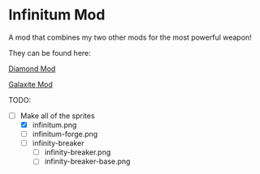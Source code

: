# Infinitum Mod
A mod that combines my two other mods for the most powerful weapon!

They can be found here:

[Diamond Mod](https://github.com/BlueThecno/Mindustry-Diamond-Mod)

[Galaxite Mod](https://github.com/BlueThecno/Galaxite-Mod)

TODO:
- [ ] Make all of the sprites
  - [x] infinitum.png
  - [ ] infinitum-forge.png
  - [ ] infinity-breaker
	- [ ] infinity-breaker.png
	- [ ] infinity-breaker-base.png
